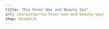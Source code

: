 ```yaml
---
title: "Rio Fever Wax and Beauty Spa"
url: /marietta/rio-fever-wax-and-beauty-spa/
shop: Kosmetik
---
```

